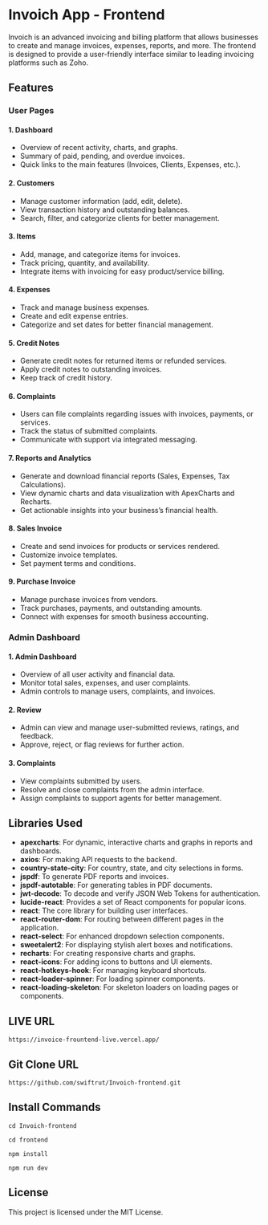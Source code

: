 # Invoich App - Frontend

Invoich is an advanced invoicing and billing platform that allows businesses to create and manage invoices, expenses, reports, and more. The frontend is designed to provide a user-friendly interface similar to leading invoicing platforms such as Zoho.


## Features

### User Pages

#### 1. **Dashboard**
   - Overview of recent activity, charts, and graphs.
   - Summary of paid, pending, and overdue invoices.
   - Quick links to the main features (Invoices, Clients, Expenses, etc.).

#### 2. **Customers**
   - Manage customer information (add, edit, delete).
   - View transaction history and outstanding balances.
   - Search, filter, and categorize clients for better management.

#### 3. **Items**
   - Add, manage, and categorize items for invoices.
   - Track pricing, quantity, and availability.
   - Integrate items with invoicing for easy product/service billing.

#### 4. **Expenses**
   - Track and manage business expenses.
   - Create and edit expense entries.
   - Categorize and set dates for better financial management.

#### 5. **Credit Notes**
   - Generate credit notes for returned items or refunded services.
   - Apply credit notes to outstanding invoices.
   - Keep track of credit history.

#### 6. **Complaints**
   - Users can file complaints regarding issues with invoices, payments, or services.
   - Track the status of submitted complaints.
   - Communicate with support via integrated messaging.

#### 7. **Reports and Analytics**
   - Generate and download financial reports (Sales, Expenses, Tax Calculations).
   - View dynamic charts and data visualization with ApexCharts and Recharts.
   - Get actionable insights into your business’s financial health.

#### 8. **Sales Invoice**
   - Create and send invoices for products or services rendered.
   - Customize invoice templates.
   - Set payment terms and conditions.

#### 9. **Purchase Invoice**
   - Manage purchase invoices from vendors.
   - Track purchases, payments, and outstanding amounts.
   - Connect with expenses for smooth business accounting.


### Admin Dashboard

#### 1. **Admin Dashboard**
   - Overview of all user activity and financial data.
   - Monitor total sales, expenses, and user complaints.
   - Admin controls to manage users, complaints, and invoices.

#### 2. **Review**
   - Admin can view and manage user-submitted reviews, ratings, and feedback.
   - Approve, reject, or flag reviews for further action.

#### 3. **Complaints**
   - View complaints submitted by users.
   - Resolve and close complaints from the admin interface.
   - Assign complaints to support agents for better management.


## Libraries Used

- **apexcharts**: For dynamic, interactive charts and graphs in reports and dashboards.
- **axios**: For making API requests to the backend.
- **country-state-city**: For country, state, and city selections in forms.
- **jspdf**: To generate PDF reports and invoices.
- **jspdf-autotable**: For generating tables in PDF documents.
- **jwt-decode**: To decode and verify JSON Web Tokens for authentication.
- **lucide-react**: Provides a set of React components for popular icons.
- **react**: The core library for building user interfaces.
- **react-router-dom**: For routing between different pages in the application.
- **react-select**: For enhanced dropdown selection components.
- **sweetalert2**: For displaying stylish alert boxes and notifications.
- **recharts**: For creating responsive charts and graphs.
- **react-icons**: For adding icons to buttons and UI elements.
- **react-hotkeys-hook**: For managing keyboard shortcuts.
- **react-loader-spinner**: For loading spinner components.
- **react-loading-skeleton**: For skeleton loaders on loading pages or components.

## LIVE URL

```
https://invoice-frountend-live.vercel.app/
```

## Git Clone URL

```
https://github.com/swiftrut/Invoich-frontend.git
```


## Install Commands
```
cd Invoich-frontend
```

```
cd frontend
```

```
npm install
```

```
npm run dev

```

## License

This project is licensed under the MIT License.
